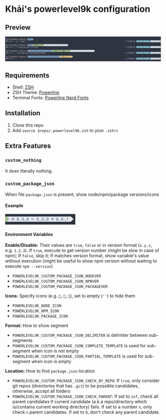 # Khải's powerlevel9k configuration

## Preview

![Preview](./img/preview.png)

## Requirements

* Shell: [ZSH](http://www.zsh.org/)
* ZSH Theme: [Powerline](https://github.com/powerline/powerline)
* Terminal Fonts: [Powerline Nerd Fonts](http://nerdfonts.com/)

## Installation

1. Clone this repo
2. Add `source $repo/.powerlevel9k.zsh` to your `.zshrc`

## Extra Features

### `custom_nothing`

It does literally nothing.

### `custom_package_json`

When file `package.json` is present, show node/npm/package versions/icons

#### Example

![Preview for `custom_package_json`](./img/preview-package-json.png)

#### Environment Variables

**Enable/Disable:** Their values are `true`, `false` or in version format (`x.y.z`, e.g. `1.2.3`). If `true`, execute to get version number (might be slow in case of npm); If `false`, skip it; If matches version format, show variable's value without execution (might be useful to show npm version without waiting to execute `npm --version`)

* `POWERLEVEL9K_CUSTOM_PACKAGE_JSON_NODEVER`
* `POWERLEVEL9K_CUSTOM_PACKAGE_JSON_NPNVER`
* `POWERLEVEL9K_CUSTOM_PACKAGE_JSON_PACKAGEVER`

**Icons:** Specify icons (e.g. ``, ``, ``), set to empty (`''`) to hide them

* `POWERLEVEL9K_NODE_ICON`
* `POWERLEVEL9K_NPM_ICON`
* `POWERLEVEL9K_PACKAGE_ICON`

**Format:** How to show segment

* `POWERLEVEL9K_CUSTOM_PACKAGE_JSON_DELIMITER` is delimiter between sub-segments
* `POWERLEVEL9K_CUSTOM_PACKAGE_JSON_COMPLETE_TEMPLATE` is used for sub-segment when icon is not empty
* `POWERLEVEL9K_CUSTOM_PACKAGE_JSON_PARTIAL_TEMPLATE` is used for sub-segment when icon is empty

**Location:** How to find `package.json` location

* `POWERLEVEL9K_CUSTOM_PACKAGE_JSON_CHECK_BY_REPO`: If `true`, only consider git repos (directories that has `.git`) to be possible candidates, otherwise, accept all folders
* `POWERLEVEL9K_CUSTOM_PACKAGE_JSON_CHECK_PARENT`: If set to `inf`, check all parent candidates if current candidate (a.k.a repo/directory which is/contains current working directory) fails. If set to a number `n`, only check `n` parent candidates. If set to `0`, don't check any parent candidate.
